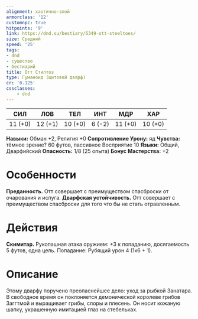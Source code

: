 ```yaml
---
alignment: хаотично-злой
armorclass: '12'
customnpc: true
hitpoints: '9'
link: https://dnd.su/bestiary/5349-ott-steeltoes/
size: Средний
speed: '25'
tags:
- dnd
- существо
- бестиарий
title: Отт Стилтоз
type: Гуманоид (щитовой дварф)
cr: '0.125'
cssclasses:
    - dnd
---
```



| СИЛ | ЛОВ | ТЕЛ | ИНТ | МДР | ХАР |
|---|---|---|---|---|---|
| 11 (+0) | 12 (+1) | 10 (+0) | 6 (-2) | 11 (+0) | 10 (+0) |
**Навыки:** Обман +2, Религия +0
**Сопротивление Урону:** яд
**Чувства:** тёмное зрение? 60 футов, пассивное Восприятие 10
**Языки:** Общий, Дварфийский
**Опасность:** 1/8 (25 опыта)
**Бонус Мастерства:** +2


# Особенности
**Преданность.** Отт совершает с преимуществом спасброски от очарования и испуга.
**Дварфская устойчивость.** Отт совершает с преимуществом спасброски для того что бы не стать отравленным.


# Действия
**Скимитар.** Рукопашная атака оружием: +3 к попаданию, досягаемость 5 футов, одна цель. Попадание: Рубящий урон 4 (1к6 + 1).


# Описание
Этому дварфу поручено преопаснейшее дело: уход за рыбкой Занатара. В свободное время он поклоняется демонической королеве грибов Заггтмой и выращивает грибы, споры и плесень. Он носит кожаную шапку, украшенную имитацией глаз на стебельках.